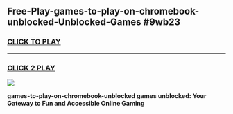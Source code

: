 
## Free-Play-games-to-play-on-chromebook-unblocked-Unblocked-Games #9wb23
<h3>
<a href="https://news.freeplayer.one?title=games-to-play-on-chromebook-unblocked&ref=8M">CLICK TO PLAY</a></h3>
<hr>

<h3>
<a href="https://news.freeplayer.one?title=games-to-play-on-chromebook-unblocked&ref=8M">CLICK 2 PLAY</a>
  
</h3>

<a href="https://news.freeplayer.one?title=games-to-play-on-chromebook-unblocked&ref=8M"><img src="https://clearcache.store/games.png"></a>


**games-to-play-on-chromebook-unblocked games unblocked: Your Gateway to Fun and Accessible Online Gaming**

